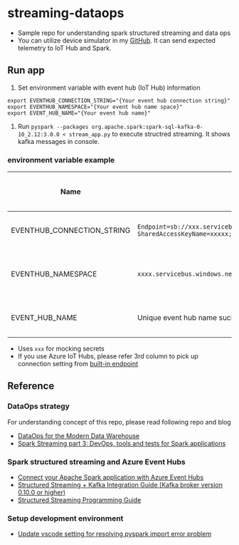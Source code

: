 # streaming-dataops
- Sample repo for understanding spark structured streaming and data ops
- You can utilize device simulator in my [GitHub](https://github.com/NT-D/streaming-dataops-device). It can send expected telemetry to IoT Hub and Spark.

## Run app
1. Set environment variable with event hub (IoT Hub) information
```
export EVENTHUB_CONNECTION_STRING="{Your event hub connection string}"
export EVENTHUB_NAMESPACE="{Your event hub name space}"
export EVENT_HUB_NAME="{Your event hub name}"
```
1. Run `pyspark --packages org.apache.spark:spark-sql-kafka-0-10_2.12:3.0.0 < stream_app.py` to execute structred streaming. It shows kafka messages in console.

### environment variable example
|Name|Example|IoT Hub Build-in endpoints name|
|--|--|--|
|EVENTHUB_CONNECTION_STRING|`Endpoint=sb://xxx.servicebus.windows.net/;  SharedAccessKeyName=xxxxx;SharedAccessKey=xxx;EntityPath=xxxx`|Event Hub-compatible endpoint|
|EVENTHUB_NAMESPACE|`xxxx.servicebus.windows.net`|Pick up from `Event Hub-compatible endpoint string`|
|EVENT_HUB_NAME|Unique event hub name such as `streaming-ops-masota`|Event Hub-compatible name|

- Uses `xxx` for mocking secrets
- If you use Azure IoT Hubs, please refer 3rd column to pick up connection setting from [built-in endpoint](https://docs.microsoft.com/en-us/azure/iot-hub/iot-hub-devguide-messages-read-builtin)


## Reference
### DataOps strategy
For understanding concept of this repo, please read following repo and blog
- [DataOps for the Modern Data Warehouse](https://github.com/Azure-Samples/modern-data-warehouse-dataops)
- [Spark Streaming part 3: DevOps, tools and tests for Spark applications](https://www.adaltas.com/en/2019/06/19/spark-devops-tools-test/)

### Spark structured streaming and Azure Event Hubs
- [Connect your Apache Spark application with Azure Event Hubs](https://docs.microsoft.com/en-us/azure/event-hubs/event-hubs-kafka-spark-tutorial)
- [Structured Streaming + Kafka Integration Guide (Kafka broker version 0.10.0 or higher)](https://spark.apache.org/docs/latest/structured-streaming-kafka-integration.html)
- [Structured Streaming Programming Guide](http://spark.apache.org/docs/latest/structured-streaming-programming-guide.html)

### Setup development environment
- [Update vscode setting for resolving pyspark import error problem](https://stackoverflow.com/questions/40163106/cannot-find-col-function-in-pyspark)

